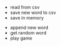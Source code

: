 + read from csv
+ save new word to csv
+ save in memory
- append new word
- get random word
- play game